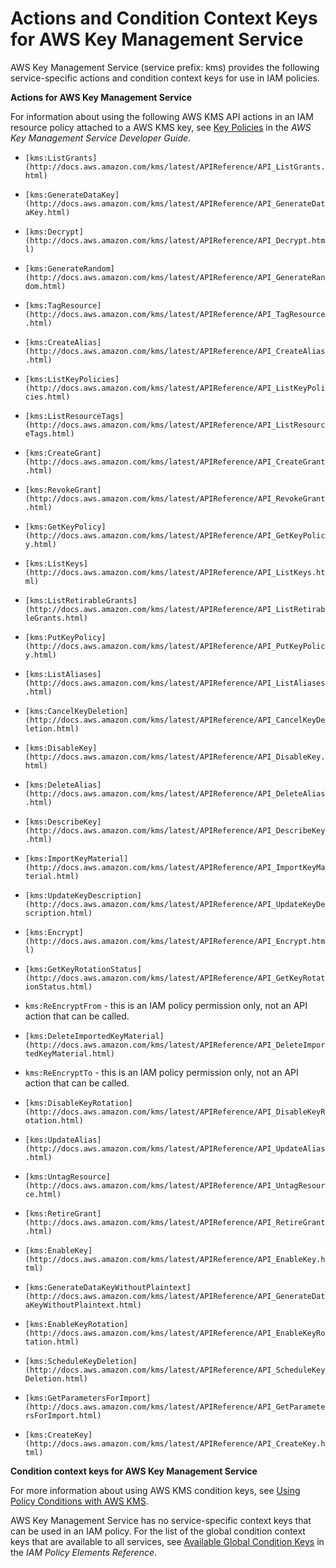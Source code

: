 # Actions and Condition Context Keys for AWS Key Management Service<a name="list_kms"></a>

AWS Key Management Service \(service prefix: kms\) provides the following service\-specific actions and condition context keys for use in IAM policies\.

**Actions for AWS Key Management Service**

For information about using the following AWS KMS API actions in an IAM resource policy attached to a AWS KMS key, see [Key Policies](http://docs.aws.amazon.com/kms/latest/developerguide/key-policies.html) in the *AWS Key Management Service Developer Guide*\.

+ `[kms:ListGrants](http://docs.aws.amazon.com/kms/latest/APIReference/API_ListGrants.html)`

+ `[kms:GenerateDataKey](http://docs.aws.amazon.com/kms/latest/APIReference/API_GenerateDataKey.html)`

+ `[kms:Decrypt](http://docs.aws.amazon.com/kms/latest/APIReference/API_Decrypt.html)`

+ `[kms:GenerateRandom](http://docs.aws.amazon.com/kms/latest/APIReference/API_GenerateRandom.html)`

+ `[kms:TagResource](http://docs.aws.amazon.com/kms/latest/APIReference/API_TagResource.html)`

+ `[kms:CreateAlias](http://docs.aws.amazon.com/kms/latest/APIReference/API_CreateAlias.html)`

+ `[kms:ListKeyPolicies](http://docs.aws.amazon.com/kms/latest/APIReference/API_ListKeyPolicies.html)`

+ `[kms:ListResourceTags](http://docs.aws.amazon.com/kms/latest/APIReference/API_ListResourceTags.html)`

+ `[kms:CreateGrant](http://docs.aws.amazon.com/kms/latest/APIReference/API_CreateGrant.html)`

+ `[kms:RevokeGrant](http://docs.aws.amazon.com/kms/latest/APIReference/API_RevokeGrant.html)`

+ `[kms:GetKeyPolicy](http://docs.aws.amazon.com/kms/latest/APIReference/API_GetKeyPolicy.html)`

+ `[kms:ListKeys](http://docs.aws.amazon.com/kms/latest/APIReference/API_ListKeys.html)`

+ `[kms:ListRetirableGrants](http://docs.aws.amazon.com/kms/latest/APIReference/API_ListRetirableGrants.html)`

+ `[kms:PutKeyPolicy](http://docs.aws.amazon.com/kms/latest/APIReference/API_PutKeyPolicy.html)`

+ `[kms:ListAliases](http://docs.aws.amazon.com/kms/latest/APIReference/API_ListAliases.html)`

+ `[kms:CancelKeyDeletion](http://docs.aws.amazon.com/kms/latest/APIReference/API_CancelKeyDeletion.html)`

+ `[kms:DisableKey](http://docs.aws.amazon.com/kms/latest/APIReference/API_DisableKey.html)`

+ `[kms:DeleteAlias](http://docs.aws.amazon.com/kms/latest/APIReference/API_DeleteAlias.html)`

+ `[kms:DescribeKey](http://docs.aws.amazon.com/kms/latest/APIReference/API_DescribeKey.html)`

+ `[kms:ImportKeyMaterial](http://docs.aws.amazon.com/kms/latest/APIReference/API_ImportKeyMaterial.html)`

+ `[kms:UpdateKeyDescription](http://docs.aws.amazon.com/kms/latest/APIReference/API_UpdateKeyDescription.html)`

+ `[kms:Encrypt](http://docs.aws.amazon.com/kms/latest/APIReference/API_Encrypt.html)`

+ `[kms:GetKeyRotationStatus](http://docs.aws.amazon.com/kms/latest/APIReference/API_GetKeyRotationStatus.html)`

+ `kms:ReEncryptFrom` \- this is an IAM policy permission only, not an API action that can be called\.

+ `[kms:DeleteImportedKeyMaterial](http://docs.aws.amazon.com/kms/latest/APIReference/API_DeleteImportedKeyMaterial.html)`

+ `kms:ReEncryptTo` \- this is an IAM policy permission only, not an API action that can be called\.

+ `[kms:DisableKeyRotation](http://docs.aws.amazon.com/kms/latest/APIReference/API_DisableKeyRotation.html)`

+ `[kms:UpdateAlias](http://docs.aws.amazon.com/kms/latest/APIReference/API_UpdateAlias.html)`

+ `[kms:UntagResource](http://docs.aws.amazon.com/kms/latest/APIReference/API_UntagResource.html)`

+ `[kms:RetireGrant](http://docs.aws.amazon.com/kms/latest/APIReference/API_RetireGrant.html)`

+ `[kms:EnableKey](http://docs.aws.amazon.com/kms/latest/APIReference/API_EnableKey.html)`

+ `[kms:GenerateDataKeyWithoutPlaintext](http://docs.aws.amazon.com/kms/latest/APIReference/API_GenerateDataKeyWithoutPlaintext.html)`

+ `[kms:EnableKeyRotation](http://docs.aws.amazon.com/kms/latest/APIReference/API_EnableKeyRotation.html)`

+ `[kms:ScheduleKeyDeletion](http://docs.aws.amazon.com/kms/latest/APIReference/API_ScheduleKeyDeletion.html)`

+ `[kms:GetParametersForImport](http://docs.aws.amazon.com/kms/latest/APIReference/API_GetParametersForImport.html)`

+ `[kms:CreateKey](http://docs.aws.amazon.com/kms/latest/APIReference/API_CreateKey.html)`

**Condition context keys for AWS Key Management Service**

For more information about using AWS KMS condition keys, see [Using Policy Conditions with AWS KMS](http://docs.aws.amazon.com/kms/latest/developerguide/policy-conditions.html)\.

AWS Key Management Service has no service\-specific context keys that can be used in an IAM policy\. For the list of the global condition context keys that are available to all services, see [Available Global Condition Keys](reference_policies_condition-keys.md#AvailableKeys) in the *IAM Policy Elements Reference*\.